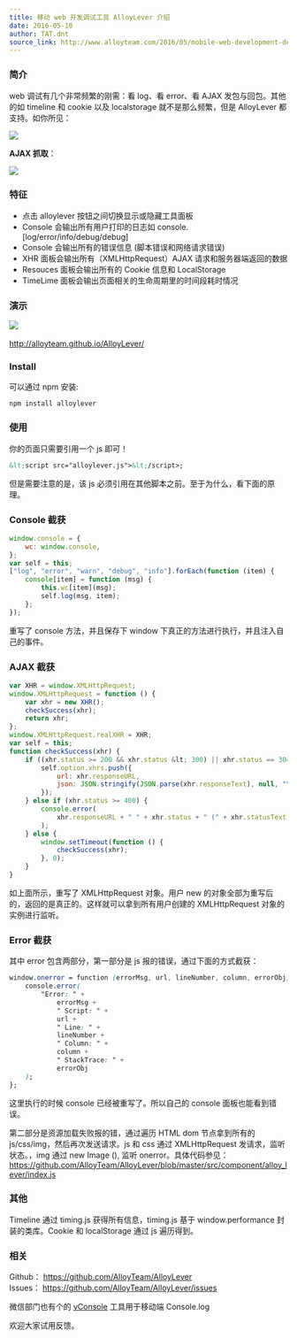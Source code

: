 ```yaml
---
title: 移动 web 开发调试工具 AlloyLever 介绍
date: 2016-05-10
author: TAT.dnt
source_link: http://www.alloyteam.com/2016/05/mobile-web-development-debugging-tools-alloylever-introduced/
---
```


<!-- {% raw %} - for jekyll -->

### 简介

web 调试有几个非常频繁的刚需：看 log、看 error、看 AJAX 发包与回包。其他的如 timeline 和 cookie 以及 localstorage 就不是那么频繁，但是 AlloyLever 都支持。如你所见：

![](http://www.alloyteam.com/wp-content/uploads/2016/05/alloylever2.png)

**AJAX 抓取**：

![](http://www.alloyteam.com/wp-content/uploads/2016/05/ajax.png)

### 特征

-   点击 alloylever 按钮之间切换显示或隐藏工具面板
-   Console 会输出所有用户打印的日志如 console.\[log/error/info/debug/debug]
-   Console 会输出所有的错误信息 (脚本错误和网络请求错误)
-   XHR 面板会输出所有（XMLHttpRequest）AJAX 请求和服务器端返回的数据
-   Resouces 面板会输出所有的 Cookie 信息和 LocalStorage
-   TimeLime 面板会输出页面相关的生命周期里的时间段耗时情况

### 演示

[![](http://www.alloyteam.com/wp-content/uploads/2016/05/alloylever-150x150.png)](http://www.alloyteam.com/wp-content/uploads/2016/05/alloylever-150x150.png)​

<http://alloyteam.github.io/AlloyLever/>

### Install

可以通过 npm 安装:

    npm install alloylever

### 使用

你的页面只需要引用一个 js 即可！

```html
&lt;script src="alloylever.js">&lt;/script>;
```

但是需要注意的是，该 js 必须引用在其他脚本之前。至于为什么，看下面的原理。

### Console 截获

```javascript
window.console = {
    wc: window.console,
};
var self = this;
["log", "error", "warn", "debug", "info"].forEach(function (item) {
    console[item] = function (msg) {
        this.wc[item](msg);
        self.log(msg, item);
    };
});
```

重写了 console 方法，并且保存下 window 下真正的方法进行执行，并且注入自己的事件。

### AJAX 截获

```javascript
var XHR = window.XMLHttpRequest;
window.XMLHttpRequest = function () {
    var xhr = new XHR();
    checkSuccess(xhr);
    return xhr;
};
window.XMLHttpRequest.realXHR = XHR;
var self = this;
function checkSuccess(xhr) {
    if ((xhr.status >= 200 && xhr.status &lt; 300) || xhr.status == 304) {
        self.option.xhrs.push({
            url: xhr.responseURL,
            json: JSON.stringify(JSON.parse(xhr.responseText), null, "\t"),
        });
    } else if (xhr.status >= 400) {
        console.error(
            xhr.responseURL + " " + xhr.status + " (" + xhr.statusText + ")"
        );
    } else {
        window.setTimeout(function () {
            checkSuccess(xhr);
        }, 0);
    }
}
```

如上面所示，重写了 XMLHttpRequest 对象。用户 new 的对象全部为重写后的，返回的是真正的。这样就可以拿到所有用户创建的 XMLHttpRequest 对象的实例进行监听。

### Error 截获

其中 error 包含两部分，第一部分是 js 报的错误，通过下面的方式截获：

```css
window.onerror = function (errorMsg, url, lineNumber, column, errorObj) {
    console.error(
        "Error: " +
            errorMsg +
            " Script: " +
            url +
            " Line: " +
            lineNumber +
            " Column: " +
            column +
            " StackTrace: " +
            errorObj
    );
};
```

这里执行的时候 console 已经被重写了。所以自己的 console 面板也能看到错误。

第二部分是资源加载失败报的错，通过遍历 HTML dom 节点拿到所有的 js/css/img，然后再次发送请求。js 和 css 通过 XMLHttpRequest 发请求，监听状态。，img 通过 new Image (), 监听 onerror。具体代码参见： <https://github.com/AlloyTeam/AlloyLever/blob/master/src/component/alloy_lever/index.js>

### 其他

Timeline 通过 timing.js 获得所有信息，timing.js 基于 window.performance 封装的类库。Cookie 和 localStorage 通过 js 遍历得到。

### 相关

Github： <https://github.com/AlloyTeam/AlloyLever>  
Issues： <https://github.com/AlloyTeam/AlloyLever/issues>

微信部门也有个的 [vConsole](https://github.com/WechatFE/vConsole) 工具用于移动端 Console.log

欢迎大家试用反馈。


<!-- {% endraw %} - for jekyll -->